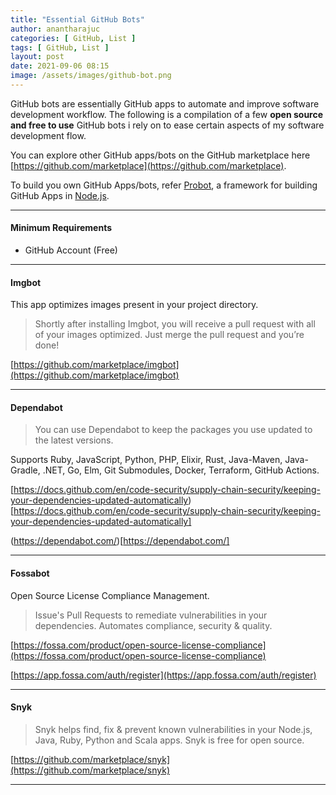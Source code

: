 ```yaml
---
title: "Essential GitHub Bots"
author: anantharajuc
categories: [ GitHub, List ]
tags: [ GitHub, List ]
layout: post
date: 2021-09-06 08:15
image: /assets/images/github-bot.png
---
```


GitHub bots are essentially GitHub apps to automate and improve software development workflow. The following is a compilation of a few **open source and free to use** GitHub bots i rely on to ease certain aspects of my software development flow.

You can explore other GitHub apps/bots on the GitHub marketplace here [https://github.com/marketplace](https://github.com/marketplace).

To build you own GitHub Apps/bots, refer [Probot](https://probot.github.io/docs/), a framework for building GitHub Apps in [Node.js](https://nodejs.org/en/).

---

#### Minimum Requirements

- GitHub Account (Free)

---

#### Imgbot  

This app optimizes images present in your project directory. 

> Shortly after installing Imgbot, you will receive a pull request with all of your images optimized. Just merge the pull request and you’re done!  

[https://github.com/marketplace/imgbot](https://github.com/marketplace/imgbot)  

---

#### Dependabot    

> You can use Dependabot to keep the packages you use updated to the latest versions.  

Supports Ruby, JavaScript, Python, PHP, Elixir, Rust, Java-Maven, Java-Gradle, .NET, Go, Elm, Git Submodules, Docker, Terraform, GitHub Actions.

[https://docs.github.com/en/code-security/supply-chain-security/keeping-your-dependencies-updated-automatically)[https://docs.github.com/en/code-security/supply-chain-security/keeping-your-dependencies-updated-automatically]  

(https://dependabot.com/)[https://dependabot.com/]  

---

#### Fossabot   

Open Source License Compliance Management.

> Issue's Pull Requests to remediate vulnerabilities in your dependencies. Automates compliance, security & quality.

[https://fossa.com/product/open-source-license-compliance](https://fossa.com/product/open-source-license-compliance)   

[https://app.fossa.com/auth/register](https://app.fossa.com/auth/register)  

---

#### Snyk  

> Snyk helps find, fix & prevent known vulnerabilities in your Node.js, Java, Ruby, Python and Scala apps. Snyk is free for open source.

[https://github.com/marketplace/snyk](https://github.com/marketplace/snyk)  

---  
